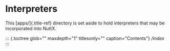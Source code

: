 Interpreters
============

This [apps/]{.title-ref} directory is set aside to hold interpreters
that may be incorporated into NuttX.

::: {.toctree glob="" maxdepth="1" titlesonly="" caption="Contents"}
*/index*
:::
